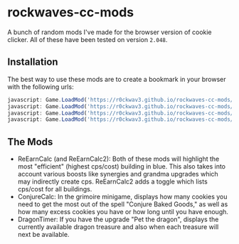 # rockwaves-cc-mods

A bunch of random mods I've made for the browser version of cookie clicker. All of these have been tested on version `2.048`.

## Installation

The best way to use these mods are to create a bookmark in your browser with the following urls:
```javascript
javascript: Game.LoadMod('https://r0ckwav3.github.io/rockwaves-cc-mods/ReEarnCalc.js');
javascript: Game.LoadMod('https://r0ckwav3.github.io/rockwaves-cc-mods/ReEarnCalc2.js');
javascript: Game.LoadMod('https://r0ckwav3.github.io/rockwaves-cc-mods/ConjureCalc.js');
javascript: Game.LoadMod('https://r0ckwav3.github.io/rockwaves-cc-mods/DragonTimer.js');
```

## The Mods
+ ReEarnCalc (and ReEarnCalc2): Both of these mods will highlight the most "efficient" (highest cps/cost) building in blue. This also takes into account various boosts like synergies and grandma upgrades which may indirectly create cps. ReEarnCalc2 adds a toggle which lists cps/cost for all buildings.
+ ConjureCalc: In the grimoire minigame, displays how many cookies you need to get the most out of the spell "Conjure Baked Goods," as well as how many excess cookies you have or how long until you have enough.
+ DragonTimer: If you have the upgrade "Pet the dragon", displays the currently available dragon treasure and also when each treasure will next be available.
